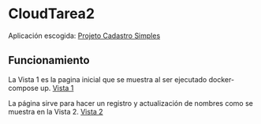 # CloudTarea2

Aplicación escogida: [Projeto Cadastro Simples](https://github.com/josemalcher/Udemy-Docker-Ferramenta-essencial-para-Desenvolvedores#-se%C3%A7%C3%A3o-8---projeto-cadastro-simples-3)

## Funcionamiento
La Vista 1 es la pagina inicial que se muestra al ser ejecutado docker-compose up.
[Vista 1](https://github.com/osoman2/CloudTarea2/blob/main/Imgs/2022-04-25%20234934%20app.png)

La página sirve para hacer un registro y actualización de nombres como se muestra en la Vista 2. 
[Vista 2](https://github.com/osoman2/CloudTarea2/blob/main/Imgs/2022-04-25%20234934%20app%202.png)
